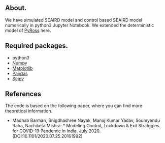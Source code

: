 ## About.
We have simulated SEAIRD model and control based SEAIRD model numerically in python3 Jupyter Notebook. We extended the deterministic model  of [PyRoss](https://github.com/rajeshrinet/pyross) here.
##  Required packages.
* python3
* [Numpy](https://numpy.org/)
* [Matplotlib](https://matplotlib.org/)
* [Pandas](https://pandas.pydata.org/)
* [Scipy](https://www.scipy.org/)

## References

The code is based on the following paper, where you can find more theoretical information.

- Madhab Barman, Snigdhashree Nayak, Manoj Kumar Yadav, Soumyendu Raha, Nachiketa Mishra: * Modeling Control, Lockdown & Exit Strategies for COVID-19 Pandemic in India. July 2020.  (DOI:10.1101/2020.07.25.20161992)
